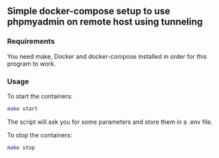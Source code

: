 ## Simple docker-compose setup to use phpmyadmin on remote host using tunneling

### Requirements
You need make, Docker and docker-compose installed in order for this program to work.

### Usage
To start the containers:
````bash
make start
````

The script will ask you for some parameters and store them in a .env file.

To stop the containers:
````bash
make stop
````
